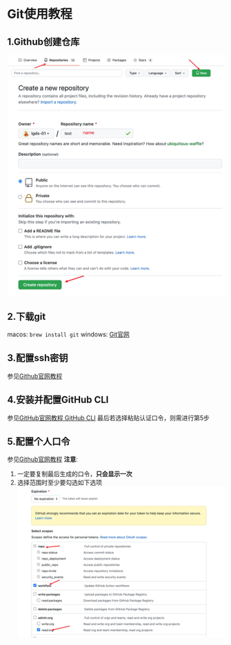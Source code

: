 # Git使用教程
## 1.Github创建仓库
![](assets/1.png)
![](assets/2.png)
## 2.下载git
macos: `brew install git`
windows: [Git官网](https://git-scm.com/downloads)
## 3.配置ssh密钥
参见[Github官网教程](https://docs.github.com/cn/authentication/connecting-to-github-with-ssh/adding-a-new-ssh-key-to-your-github-account)
## 4.安装并配置GitHub CLI
参见[GitHub官网教程 GitHub CLI](https://docs.github.com/cn/get-started/getting-started-with-git/caching-your-github-credentials-in-git)
最后若选择粘贴认证口令，则需进行第5步
## 5.配置个人口令
参见[Github官网教程](https://docs.github.com/cn/authentication/keeping-your-account-and-data-secure/creating-a-personal-access-token)
**注意**:
1. 一定要复制最后生成的口令，**只会显示一次**
2. 选择范围时至少要勾选如下选项
   ![](assets/3.png)